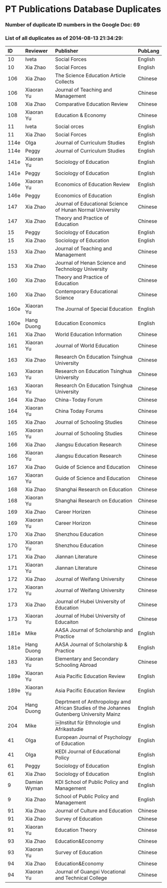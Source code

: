 # PT Publications Database Duplicates




### Number of duplicate ID numbers in the Google Doc: 69

### List of all duplicates as of 2014-08-13 21:34:29:


|ID   |Reviewer     |Publisher                                                                                |PubLang |
|:----|:------------|:----------------------------------------------------------------------------------------|:-------|
|10   |Iveta        |Social Forces                                                                            |English |
|10   |Xia Zhao     |Social Forces                                                                            |English |
|106  |Xia Zhao     |The Science Education Article Collects                                                   |Chinese |
|106  |Xiaoran Yu   |Journal of Teaching and Management                                                       |Chinese |
|108  |Xia Zhao     |Comparative Education Review                                                             |Chinese |
|108  |Xiaoran Yu   |Education & Economy                                                                      |Chinese |
|11   |Iveta        |Social orces                                                                             |English |
|11   |Xia Zhao     |Social Forces                                                                            |English |
|114e |Olga         |Journal of Curriculum Studies                                                            |English |
|114e |Peggy        |Journal of Curriculum Studies                                                            |English |
|141e |Xiaoran Yu   |Sociology of Education                                                                   |English |
|141e |Peggy        |Sociology of Education                                                                   |English |
|146e |Xiaoran Yu   |Economics of Education Review                                                            |English |
|146e |Peggy        |Economics of Education                                                                   |English |
|147  |Xia Zhao     |Journal of Educational Science of Hunan Normal University                                |Chinese |
|147  |Xia Zhao     |Theory and Practice of Education                                                         |Chinese |
|15   |Peggy        |Sociology of Education                                                                   |English |
|15   |Xia Zhao     |Sociology of Education                                                                   |English |
|153  |Xia Zhao     |Journal of Teaching and Management                                                       |Chinese |
|153  |Xia Zhao     |Journal of Henan Science and Technology University                                       |Chinese |
|160  |Xia Zhao     |Theory and Practice of Education                                                         |Chinese |
|160  |Xia Zhao     |Contemporary Educational Science                                                         |Chinese |
|160e |Xiaoran Yu   |The Journal of Special Education                                                         |English |
|160e |Hang Duong   |Education Economics                                                                      |English |
|161  |Xia Zhao     |World Education Information                                                              |Chinese |
|161  |Xiaoran Yu   |Journal of World Education                                                               |Chinese |
|163  |Xia Zhao     |Research On Education Tsinghua University                                                |Chinese |
|163  |Xiaoran Yu   |Research on Education Tsinghua University                                                |Chinese |
|163  |Xiaoran Yu   |Research On Education Tsinghua University                                                |Chinese |
|164  |Xia Zhao     |China-Today Forum                                                                        |Chinese |
|164  |Xiaoran Yu   |China Today Forums                                                                       |Chinese |
|165  |Xia Zhao     |Journal of Schooling Studies                                                             |Chinese |
|165  |Xiaoran Yu   |Journal of Schooling Studies                                                             |Chinese |
|166  |Xia Zhao     |Jiangsu Education Research                                                               |Chinese |
|166  |Xiaoran Yu   |Jiangsu Education Research                                                               |Chinese |
|167  |Xia Zhao     |Guide of Science and Education                                                           |Chinese |
|167  |Xiaoran Yu   |Guide of Science and Education                                                           |Chinese |
|168  |Xia Zhao     |Shanghai Research on Education                                                           |Chinese |
|168  |Xiaoran Yu   |Shanghai Research on Education                                                           |Chinese |
|169  |Xia Zhao     |Career Horizen                                                                           |Chinese |
|169  |Xiaoran Yu   |Career Horizon                                                                           |Chinese |
|170  |Xia Zhao     |Shenzhou Education                                                                       |Chinese |
|170  |Xiaoran Yu   |Shenzhou Education                                                                       |Chinese |
|171  |Xia Zhao     |Jiannan Literature                                                                       |Chinese |
|171  |Xiaoran Yu   |Jiannan Literature                                                                       |Chinese |
|172  |Xia Zhao     |Journal of Weifang University                                                            |Chinese |
|172  |Xiaoran Yu   |Journal of Weifang University                                                            |Chinese |
|173  |Xia Zhao     |Journal of Hubei University of Education                                                 |Chinese |
|173  |Xiaoran Yu   |Journal of Hubei University of Educaiton                                                 |Chinese |
|181e |Mike         |AASA Journal of Scholarship and Practice                                                 |English |
|181e |Hang Duong   |AASA Journal of Scholarship & Practice                                                   |English |
|183  |Xiaoran Yu   |Elementary and Secondary Schooling Abroad                                                |Chinese |
|189e |Xiaoran Yu   |Asia Pacific Education Review                                                            |English |
|189e |Xiaoran Yu   |Asia Pacific Education Review                                                            |English |
|204  |Hang Duong   |Deprtment of Anthropology amd African Studies of the Johannes Gutenberg University Mainz |English |
|204  |Mike         |￼Institut für Ethnologie und Afrikastudie                                                |English |
|41   |Olga         |European Journal of Psychology of Education                                              |English |
|41   |Olga         |KEDI Journal of Educational Policy                                                       |English |
|61   |Peggy        |Sociology of Education                                                                   |English |
|61   |Xia Zhao     | Sociology of Education                                                                  |English |
|9    |Damian Wyman |KDI School of Public Policy and Management                                               |English |
|9    |Xia Zhao     |School of Public Policy and Management                                                   |English |
|91   |Xia Zhao     |Journal of Culture and Education                                                         |Chinese |
|91   |Xia Zhao     |Survey of Education                                                                      |Chinese |
|91   |Xiaoran Yu   |Education Theory                                                                         |Chinese |
|93   |Xia Zhao     |Education&Economy                                                                        |Chinese |
|93   |Xiaoran Yu   |Survey of Education                                                                      |Chinese |
|94   |Xia Zhao     |Education&Economy                                                                        |Chinese |
|94   |Xiaoran Yu   |Journal of Guangxi Vocational and Technical College                                      |Chinese |


